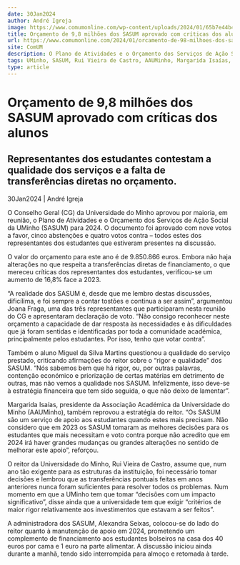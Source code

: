 ```yaml
---
date: 30Jan2024
author: André Igreja
image: https://www.comumonline.com/wp-content/uploads/2024/01/65b7e44b4201be032960c402-MARGARIA-CG-1500x731.jpg
title: Orçamento de 9,8 milhões dos SASUM aprovado com críticas dos alunos
url: https://www.comumonline.com/2024/01/orcamento-de-98-milhoes-dos-sasum-aprovado-com-criticas-dos-alunos/
site: ComUM
description: O Plano de Atividades e o Orçamento dos Serviços de Ação Social da Universidade do Minho (SASUM) foram aprovados por maioria, na passada segunda-feira.
tags: UMinho, SASUM, Rui Vieira de Castro, AAUMinho, Margarida Isaías, Alexandra Seixas
type: article
---
```



# Orçamento de 9,8 milhões dos SASUM aprovado com críticas dos alunos

## Representantes dos estudantes contestam a qualidade dos serviços e a falta de transferências diretas no orçamento.

30Jan2024 | André Igreja

O Conselho Geral (CG) da Universidade do Minho aprovou por maioria, em reunião, o Plano de Atividades e o Orçamento dos Serviços de Ação Social da UMinho (SASUM) para 2024. O documento foi aprovado com nove votos a favor, cinco abstenções e quatro votos contra – todos estes dos representantes dos estudantes que estiveram presentes na discussão.

O valor do orçamento para este ano é de 9.850.866 euros. Embora não haja alterações no que respeita a transferências diretas de financiamento, o que mereceu críticas dos representantes dos estudantes, verificou-se um aumento de 16,8% face a 2023.

“A realidade dos SASUM é, desde que me lembro destas discussões, dificílima, e foi sempre a contar tostões e continua a ser assim”, argumentou Joana Fraga, uma das três representantes que participaram nesta reunião do CG e apresentaram declaração de voto. “Não consigo reconhecer neste orçamento a capacidade de dar resposta às necessidades e às dificuldades que já foram sentidas e identificadas por toda a comunidade académica, principalmente pelos estudantes. Por isso, tenho que votar contra”.

Também o aluno Miguel da Silva Martins questionou a qualidade do serviço prestado, criticando afirmações do reitor sobre o “rigor e qualidade” dos SASUM. “Nós sabemos bem que há rigor, ou, por outras palavras, contenção económico e priorização de certas matérias em detrimento de outras, mas não vemos a qualidade nos SASUM. Infelizmente, isso deve-se à estratégia financeira que tem sido seguida, o que não deixo de lamentar”.

Margarida Isaías, presidente da Associação Académica da Universidade do Minho (AAUMinho), também reprovou a estratégia do reitor. “Os SASUM são um serviço de apoio aos estudantes quando estes mais precisam. Não considero que em 2023 os SASUM tomaram as melhores decisões para os estudantes que mais necessitam e voto contra porque não acredito que em 2024 irá haver grandes mudanças ou grandes alterações no sentido de melhorar este apoio”, reforçou.

O reitor da Universidade do Minho, Rui Vieira de Castro, assume que, num ano tão exigente para as estruturas da instituição, foi necessário tomar decisões e lembrou que as transferências pontuais feitas em anos anteriores nunca foram suficientes para resolver todos os problemas. Num momento em que a UMinho tem que tomar “decisões com um impacto significativo”, disse ainda que a universidade tem que exigir “critérios de maior rigor relativamente aos investimentos que estavam a ser feitos”.

A administradora dos SASUM, Alexandra Seixas, colocou-se do lado do reitor quanto à manutenção de apoio em 2024, prometendo um complemento de financiamento aos estudantes bolseiros na casa dos 40 euros por cama e 1 euro na parte alimentar. A discussão iniciou ainda durante a manhã, tendo sido interrompida para almoço e retomada à tarde.

